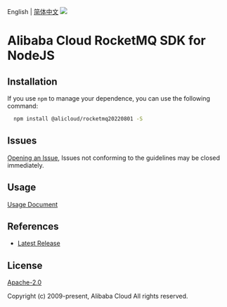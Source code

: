 English | [简体中文](README-CN.md)
![](https://aliyunsdk-pages.alicdn.com/icons/AlibabaCloud.svg)

# Alibaba Cloud RocketMQ SDK for NodeJS

## Installation
If you use `npm` to manage your dependence, you can use the following command:

```sh
  npm install @alicloud/rocketmq20220801 -S
```

## Issues
[Opening an Issue](https://github.com/aliyun/alibabacloud-typescript-sdk/issues/new), Issues not conforming to the guidelines may be closed immediately.

## Usage
[Usage Document](https://github.com/aliyun/alibabacloud-typescript-sdk/blob/master/docs/Usage-EN.md#quick-examples)

## References
* [Latest Release](https://github.com/aliyun/alibabacloud-typescript-sdk/)

## License
[Apache-2.0](http://www.apache.org/licenses/LICENSE-2.0)

Copyright (c) 2009-present, Alibaba Cloud All rights reserved.
